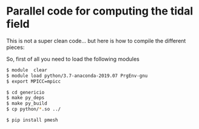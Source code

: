 # Parallel code for computing the tidal field


This is not a super clean code... but here is how to compile the
different pieces:

So, first of all you need to load the  following modules
```sh
$ module  clear
$ module load python/3.7-anaconda-2019.07 PrgEnv-gnu
$ export MPICC=mpicc
```

```sh
$ cd genericio
$ make py_deps
$ make py_build
$ cp python/*.so ../
```



```sh
$ pip install pmesh
```

